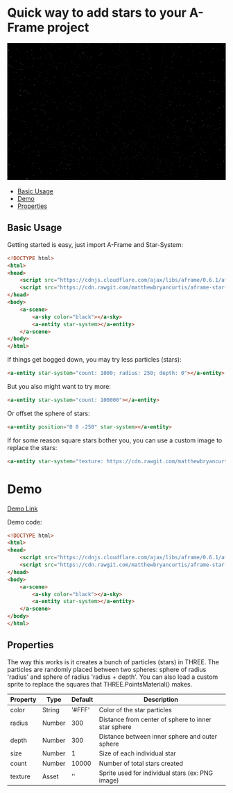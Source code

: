 # Quick way to add stars to your A-Frame project

![screenshot](./screenshot.png "Screenshot")

* [Basic Usage](#basic-usage)
* [Demo](#demo)
* [Properties](#properties)

## Basic Usage

Getting started is easy, just import A-Frame and Star-System:

``` html
<!DOCTYPE html>
<html>
<head>
    <script src="https://cdnjs.cloudflare.com/ajax/libs/aframe/0.6.1/aframe-master.js"></script>
    <script src="https://cdn.rawgit.com/matthewbryancurtis/aframe-star-system-component/db4f1030/index.js"></script>
</head>
<body>
    <a-scene>
        <a-sky color="black"></a-sky>
        <a-entity star-system></a-entity>
    </a-scene>
</body>
</html>
```

If things get bogged down, you may try less particles (stars):

``` html
<a-entity star-system="count: 1000; radius: 250; depth: 0"></a-entity>
```

But you also might want to try more:

``` html
<a-entity star-system="count: 100000"></a-entity>
```

Or offset the sphere of stars:

``` html
<a-entity position="0 0 -250" star-system></a-entity>
```

If for some reason square stars bother you, you can use a custom image to replace the stars:

``` html
<a-entity star-system="texture: https://cdn.rawgit.com/matthewbryancurtis/aframe-star-system-component/master/assets/star.svg"></a-entity>
```

# Demo

[Demo Link](https://matthewbryancurtis.github.io/aframe-star-system-component/)

Demo code:

``` html
<!DOCTYPE html>
<html>
<head>
    <script src="https://cdnjs.cloudflare.com/ajax/libs/aframe/0.6.1/aframe-master.js"></script>
    <script src="https://cdn.rawgit.com/matthewbryancurtis/aframe-star-system-component/db4f1030/index.js"></script>
</head>
<body>
    <a-scene>
        <a-sky color="black"></a-sky>
        <a-entity star-system></a-entity>
    </a-scene>
</body>
</html>
```

## Properties

The way this works is it creates a bunch of particles (stars) in THREE. The particles are randomly placed between two spheres: sphere of radius 'radius' and sphere of radius 'radius + depth'. You can also load a custom sprite to replace the squares that THREE.PointsMaterial() makes.

| Property    | Type   | Default | Description                                         |
|-------------|--------|---------|-----------------------------------------------------|
| color       | String | '#FFF'  | Color of the star particles                         |
| radius      | Number | 300     | Distance from center of sphere to inner star sphere |
| depth       | Number | 300     | Distance between inner sphere and outer sphere      |
| size        | Number | 1       | Size of each individual star                        |
| count       | Number | 10000   | Number of total stars created                       |
| texture     | Asset  | ''      | Sprite used for individual stars (ex: PNG image)    |
